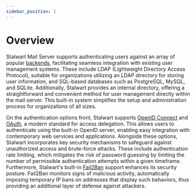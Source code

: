 ```yaml
---
sidebar_position: 1
---
```


# Overview

Stalwart Mail Server supports authenticating users against an array of popular [backends](/docs/auth/backend/overview), facilitating seamless integration with existing user management systems. These include LDAP (Lightweight Directory Access Protocol), suitable for organizations utilizing an LDAP directory for storing user information, and SQL-based databases such as PostgreSQL, MySQL, and SQLite. Additionally, Stalwart provides an internal directory, offering a straightforward and convenient method for user management directly within the mail server. This built-in system simplifies the setup and administration process for organizations of all sizes.

On the authentication options front, Stalwart supports [OpenID Connect](/docs/auth/openid/overview) and [OAuth](/docs/auth/oauth/overview), a modern standard for access delegation. This allows users to authenticate using the built-in OpenID server, enabling easy integration with contemporary web services and applications. Alongside these options, Stalwart incorporates key security mechanisms to safeguard against unauthorized access and brute-force attacks. These include authentication rate limiting, which mitigates the risk of password guessing by limiting the number of permissible authentication attempts within a given timeframe. Furthermore, Stalwart's built-in [Fail2Ban](/docs/server/auto-ban) support enhances its security posture. Fail2Ban monitors signs of malicious activity, automatically imposing temporary IP bans on addresses that display such behaviors, thus providing an additional layer of defense against attackers.
